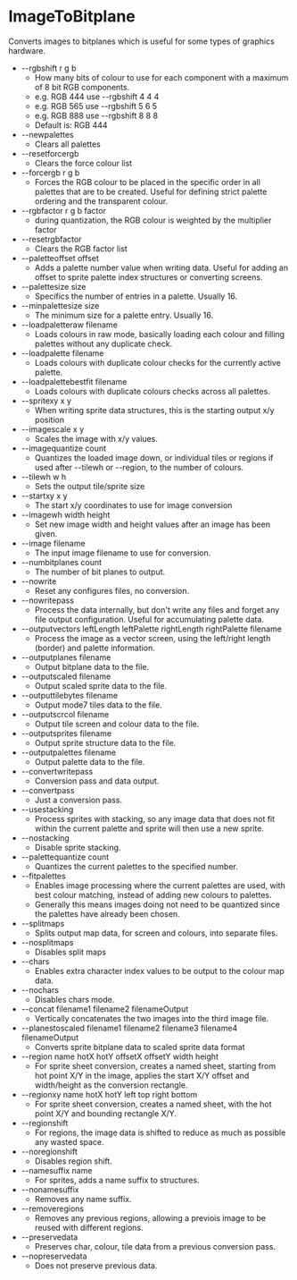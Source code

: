 # ImageToBitplane
 Converts images to bitplanes which is useful for some types of graphics hardware.

* --rgbshift r g b
  * How many bits of colour to use for each component with a maximum of 8 bit RGB components.
  * e.g. RGB 444 use --rgbshift 4 4 4
  * e.g. RGB 565 use --rgbshift 5 6 5
  * e.g. RGB 888 use --rgbshift 8 8 8
  * Default is: RGB 444
* --newpalettes
  * Clears all palettes
* --resetforcergb
  * Clears the force colour list
* --forcergb r g b
  * Forces the RGB colour to be placed in the specific order in all palettes that are to be created. Useful for defining strict palette ordering and the transparent colour.
* --rgbfactor r g b factor
  * during quantization, the RGB colour is weighted by the multiplier factor
* --resetrgbfactor
  * Clears the RGB factor list
* --paletteoffset offset
  * Adds a palette number value when writing data. Useful for adding an offset to sprite palette index structures or converting screens.
* --palettesize size
  * Specifics the number of entries in a palette. Usually 16.
* --minpalettesize size
  * The minimum size for a palette entry. Usually 16.
* --loadpaletteraw filename
  * Loads colours in raw mode, basically loading each colour and filling palettes without any duplicate check.
* --loadpalette filename
  * Loads colours with duplicate colour checks for the currently active palette.
* --loadpalettebestfit filename
  * Loads colours with duplicate colours checks across all palettes.
* --spritexy x y
  * When writing sprite data structures, this is the starting output x/y position
* --imagescale x y
  * Scales the image with x/y values.
* --imagequantize count
  * Quantizes the loaded image down, or individual tiles or regions if used after --tilewh or --region, to the number of colours.
* --tilewh w h
  * Sets the output tile/sprite size
* --startxy x y
  * The start x/y coordinates to use for image conversion
* --imagewh width height
  * Set new image width and height values after an image has been given.
* --image filename
  * The input image filename to use for conversion.
* --numbitplanes count
  * The number of bit planes to output.
* --nowrite
  * Reset any configures files, no conversion.
* --nowritepass
  * Process the data internally, but don't write any files and forget any file output configuration. Useful for accumulating palette data.
* --outputvectors leftLength leftPalette rightLength rightPalette filename
  * Process the image as a vector screen, using the left/right length (border) and palette information.
* --outputplanes filename
  * Output bitplane data to the file.
* --outputscaled filename
  * Output scaled sprite data to the file.
* --outputtilebytes filename
  * Output mode7 tiles data to the file.
* --outputscrcol filename
  * Output tile screen and colour data to the file.
* --outputsprites filename
  * Output sprite structure data to the file.
* --outputpalettes filename
  * Output palette data to the file.
* --convertwritepass
  * Conversion pass and data output.
* --convertpass
  * Just a conversion pass.
* --usestacking
  * Process sprites with stacking, so any image data that does not fit within the current palette and sprite will then use a new sprite.
* --nostacking
  * Disable sprite stacking.
* --palettequantize count
  * Quantizes the current palettes to the specified number.
* --fitpalettes
  * Enables image processing where the current palettes are used, with best colour matching, instead of adding new colours to palettes.
  * Generally this means images doing not need to be quantized since the palettes have already been chosen.
* --splitmaps
  * Splits output map data, for screen and colours, into separate files.
* --nosplitmaps
  * Disables split maps
* --chars
  * Enables extra character index values to be output to the colour map data.
* --nochars
  * Disables chars mode.
* --concat filename1 filename2 filenameOutput
  * Vertically concatenates the two images into the third image file.
* --planestoscaled filename1 filename2 filename3 filename4 filenameOutput
  * Converts sprite bitplane data to scaled sprite data format
* --region name hotX hotY offsetX offsetY width height
  * For sprite sheet conversion, creates a named sheet, starting from hot point X/Y in the image, applies the start X/Y offset and width/height as the conversion rectangle.
* --regionxy name hotX hotY left top right bottom
  * For sprite sheet conversion, creates a named sheet, with the hot point X/Y and bounding rectangle X/Y.
* --regionshift
  * For regions, the image data is shifted to reduce as much as possible any wasted space.
* --noregionshift
  * Disables region shift.
* --namesuffix name
  * For sprites, adds a name suffix to structures.
* --nonamesuffix
  * Removes any name suffix.
* --removeregions
  * Removes any previous regions, allowing a previois image to be reused with different regions.
* --preservedata
  * Preserves char, colour, tile data from a previous conversion pass.
* --nopreservedata
  * Does not preserve previous data.
